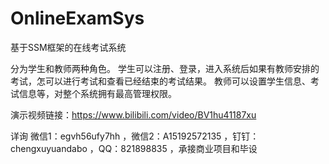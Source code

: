 # OnlineExamSys
基于SSM框架的在线考试系统

分为学生和教师两种角色。
学生可以注册、登录，进入系统后如果有教师安排的考试，怎可以进行考试和查看已经结束的考试结果。
教师可以设置学生信息、考试信息等，对整个系统拥有最高管理权限。

演示视频链接：https://www.bilibili.com/video/BV1hu41187xu


详询 微信1：egvh56ufy7hh ，微信2：A15192572135 ，钉钉：chengxuyuandabo ，QQ：821898835 ，承接商业项目和毕设
